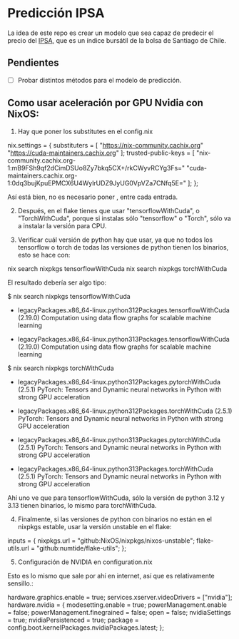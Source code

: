 # Predicción IPSA

La idea de este repo es crear un modelo que sea capaz de predecir el precio del [IPSA](https://www.spglobal.com/spdji/en/indices/equity/sp-ipsa/#overview), que es un índice bursátil de la bolsa de Santiago de Chile.

## Pendientes 
- [ ] Probar distintos métodos para el modelo de predicción.


## Como usar aceleración por GPU Nvidia con NixOS:


1) Hay que poner los substitutes en el config.nix

nix.settings = {
  substituters = [
    "https://nix-community.cachix.org"
	"https://cuda-maintainers.cachix.org"
  ];
  trusted-public-keys = [
    "nix-community.cachix.org-1:mB9FSh9qf2dCimDSUo8Zy7bkq5CX+/rkCWyvRCYg3Fs="
    "cuda-maintainers.cachix.org-1:0dq3bujKpuEPMCX6U4WylrUDZ9JyUG0VpVZa7CNfq5E="
  ];
};

Así está bien, no es necesario poner , entre cada entrada.

2) Después, en el flake tienes que usar "tensorflowWithCuda", o "TorchWithCuda", porque si instalas sólo "tensorflow" o "Torch", sólo va a instalar la versión para CPU.

3) Verificar cuál versión de python hay que usar, ya que no todos los tensorflow o torch de todas las versiones de python tienen los binarios, esto se hace con:

nix search nixpkgs tensorflowWithCuda
nix search nixpkgs torchWithCuda

El resultado debería ser algo tipo: 

$ nix search nixpkgs tensorflowWithCuda
* legacyPackages.x86_64-linux.python312Packages.tensorflowWithCuda (2.19.0)
  Computation using data flow graphs for scalable machine learning

* legacyPackages.x86_64-linux.python313Packages.tensorflowWithCuda (2.19.0)
  Computation using data flow graphs for scalable machine learning

$ nix search nixpkgs torchWithCuda
* legacyPackages.x86_64-linux.python312Packages.pytorchWithCuda (2.5.1)
  PyTorch: Tensors and Dynamic neural networks in Python with strong GPU acceleration

* legacyPackages.x86_64-linux.python312Packages.torchWithCuda (2.5.1)
  PyTorch: Tensors and Dynamic neural networks in Python with strong GPU acceleration

* legacyPackages.x86_64-linux.python313Packages.pytorchWithCuda (2.5.1)
  PyTorch: Tensors and Dynamic neural networks in Python with strong GPU acceleration

* legacyPackages.x86_64-linux.python313Packages.torchWithCuda (2.5.1)
  PyTorch: Tensors and Dynamic neural networks in Python with strong GPU acceleration

Ahí uno ve que para tensorflowWithCuda, sólo la versión de python 3.12 y 3.13 tienen binarios, lo mismo para torchWithCuda.

4) Finalmente, si las versiones de python con binarios no están en el nixpkgs estable, usar la versión unstable en el flake:

  inputs = {
    nixpkgs.url = "github:NixOS/nixpkgs/nixos-unstable";
    flake-utils.url = "github:numtide/flake-utils";
  };

5) Configuración de NVIDIA en configuration.nix

Esto es lo mismo que sale por ahí en internet, así que es relativamente sensillo.:

hardware.graphics.enable = true;
services.xserver.videoDrivers = ["nvidia"];
hardware.nvidia = {
    modesetting.enable = true;
    powerManagement.enable = false;
    powerManagement.finegrained = false;
    open = false;
    nvidiaSettings = true;
    nvidiaPersistenced = true;
    package = config.boot.kernelPackages.nvidiaPackages.latest;
};